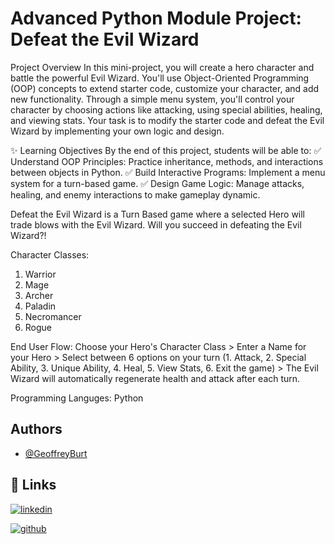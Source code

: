 
# Advanced Python Module Project: Defeat the Evil Wizard

Project Overview
In this mini-project, you will create a hero character and battle the powerful Evil Wizard. You'll use Object-Oriented Programming (OOP) concepts to extend starter code, customize your character, and add new functionality. Through a simple menu system, you'll control your character by choosing actions like attacking, using special abilities, healing, and viewing stats. Your task is to modify the starter code and defeat the Evil Wizard by implementing your own logic and design.

✨ Learning Objectives
By the end of this project, students will be able to:
✅ Understand OOP Principles: Practice inheritance, methods, and interactions between objects in Python.
✅ Build Interactive Programs: Implement a menu system for a turn-based game.
✅ Design Game Logic: Manage attacks, healing, and enemy interactions to make gameplay dynamic.


Defeat the Evil Wizard is a Turn Based game where a selected Hero will trade blows with the Evil Wizard. Will you succeed in defeating the Evil Wizard?!

Character Classes:
1. Warrior
2. Mage 
3. Archer
4. Paladin
5. Necromancer
6. Rogue

End User Flow: Choose your Hero's Character Class > Enter a Name for your Hero > Select between 6 options on your turn (1. Attack, 2. Special Ability, 3. Unique Ability, 4. Heal, 5. View Stats, 6. Exit the game) > The Evil Wizard will automatically regenerate health and attack after each turn.

Programming Languges:
Python


## Authors

- [@GeoffreyBurt](https://github.com/GJBURT)


## 🔗 Links
[![linkedin](https://img.shields.io/badge/linkedin-0A66C2?style=for-the-badge&logo=linkedin&logoColor=white)](https://www.linkedin.com/in/geoffreyjburt/)

[![github](https://img.shields.io/badge/github-181717?style=for-the-badge&logo=github&logoColor=white)](https://github.com/GJBURT)

